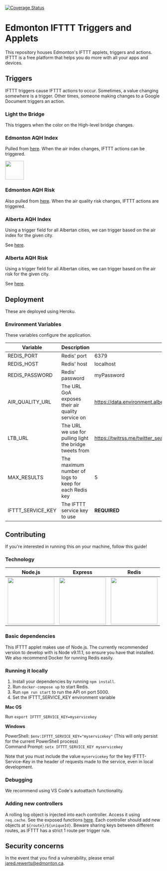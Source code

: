 [![Coverage Status](https://coveralls.io/repos/github/CityofEdmonton/IFTTT-Edmonton/badge.svg?branch=master)](https://coveralls.io/github/CityofEdmonton/IFTTT-Edmonton?branch=master)

# Edmonton IFTTT Triggers and Applets

This repository houses Edmonton's IFTTT applets, triggers and actions. IFTTT is a free platform that helps you do more with all your apps and devices.

## Triggers

IFTTT triggers cause IFTTT actions to occur. Sometimes, a value changing somewhere is a trigger. Other times, someone making changes to a Google Document triggers an action.

### Light the Bridge

This triggers when the color on the High-level bridge changes.

### Edmonton AQH Index

Pulled from [here](<http://data.environment.alberta.ca/Services/AirQualityV2/AQHIsource.svc/CommunityAQHIs(67)>). When the air index changes, IFTTT actions can be triggered.

<img src="https://i.imgur.com/RlUlfz0.jpg" height="60"/>

### Edmonton AQH Risk

Also pulled from [here](<http://data.environment.alberta.ca/Services/AirQualityV2/AQHIsource.svc/CommunityAQHIs(67)>). When the air quality risk changes, IFTTT actions are triggered.

### Alberta AQH Index

Using a trigger field for all Albertan cities, we can trigger based on the air index for the given city.

See [here](https://data.environment.alberta.ca/Services/AirQualityV2/AQHIsource.svc/CommunityAQHIs).

### Alberta AQH Risk

Using a trigger field for all Albertan cities, we can trigger based on the air risk for the given city.

See [here](https://data.environment.alberta.ca/Services/AirQualityV2/AQHIsource.svc/CommunityAQHIs).

## Deployment

These are deployed using Heroku.

### Environment Variables

These variables configure the application.

| Variable          | Description                                             | Default value                                                                           |
| ----------------- | ------------------------------------------------------- | --------------------------------------------------------------------------------------- |
| REDIS_PORT        | Redis' port                                             | 6379                                                                                    |
| REDIS_HOST        | Redis' host                                             | localhost                                                                               |
| REDIS_PASSWORD    | Redis' password                                         | myPassword                                                                              |
| AIR_QUALITY_URL   | The URL GoA exposes their air quality service on        | https://data.environment.alberta.ca/Services/AirQualityV2/AQHIsource.svc/CommunityAQHIs |
| LTB_URL           | The URL we use for pulling light the bridge tweets from | https://twitrss.me/twitter_search_to_rss/?term=LighttheBridge%20from:CityofEdmonton     |
| MAX_RESULTS       | The maximum number of logs to keep for each Redis key   | 5                                                                                       |
| IFTTT_SERVICE_KEY | The IFTTT service key to use                            | **REQUIRED**                                                                            |

## Contributing

If you're interested in running this on your machine, follow this guide!

### Technology

| Node.js                                                   | Express                                                   | Redis                                                     |
| --------------------------------------------------------- | --------------------------------------------------------- | --------------------------------------------------------- |
| <img src="https://i.imgur.com/yw49mjp.png" height="150"/> | <img src="https://i.imgur.com/CucU5nR.png" height="150"/> | <img src="https://i.imgur.com/FCLDdj6.png" height="150"/> |

### Basic dependencies

This IFTTT applet makes use of Node.js. The currently recommended version to develop with is Node v9.11.1, so ensure you have that installed. We also recommend Docker for running Redis easily.

### Running it locally

1. Install your dependencies by running `npm install`.
1. Run `docker-compose up` to start Redis.
1. Run `npm run start` to run the API on port 5000.
1. Set the IFTTT_SERVICE_KEY environment variable

**Mac OS**

Run `export IFTTT_SERVICE_KEY=myservicekey`

**Windows**

PowerShell: `$env:IFTTT_SERVICE_KEY="myservicekey"` (This will only persist for the current PowerShell process)\
Command Prompt: `setx IFTTT_SERVICE_KEY myservicekey`

Note that you must include the value `myservicekey` for the key IFTTT-Service-Key in the header of requests made to the service, even in local development.

### Debugging

We recommend using VS Code's autoattach functionality.

### Adding new controllers

A rolling log object is injected into each controller. Access it using `req.cache`. See the exposed functions [here](src/cache/change-writer.js). Each controller should add new objects at `${route}/${uniqueId}`. Beware sharing keys between different routes, as IFTTT has a strict 1 route per trigger rule.

## Security concerns

In the event that you find a vulnerability, please email jared.rewerts@edmonton.ca.
